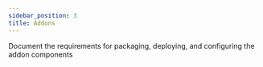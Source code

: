 ```yaml
---
sidebar_position: 3
title: Addons
---
```


Document the requirements for packaging, deploying, and configuring the addon components
